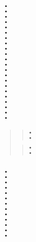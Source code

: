 # 







[]()

## 

![]()

[]()



- 
- 
- 
- 
- 
- 
- 
- 
- 
- 
- 
- 
- 
- 
- 
- 
- 
- 
- 
- 
- 
- 



## 



> > []()
> 
> 
> 
> >

## 



> 

> >

## 

> 

> 







> > - 
> >   
> >   
> > - 
> >   
> >   
> > 
> > >
> 
> 
> 
> > - 
> >   
> >   
> > -











![]()

[]()

## 

- 
- 
- []()
- []()
- 
- 
- 
- 
- 
- []()
- []()
- []()
- 


